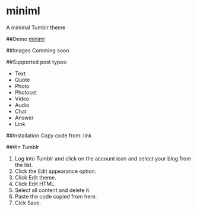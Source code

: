 # miniml
A minimal Tumblr theme

##Demo
<a href="http://miniml.ml/" target="_blank">miniml</a>

##Images
Comming soon

##Supported post types:
- Text
- Quote
- Photo
- Photoset
- Video
- Audio
- Chat
- Answer
- Link

##Installation
Copy code from: link

###In Tumblr
1. Log into Tumblr and click on the account icon and select your blog from the list.
2. Click the Edit appearance option.
3. Click Edit theme.
4. Click Edit HTML.
5. Select all content and delete it.
6. Paste the code copied from here.
7. Clck Save.
